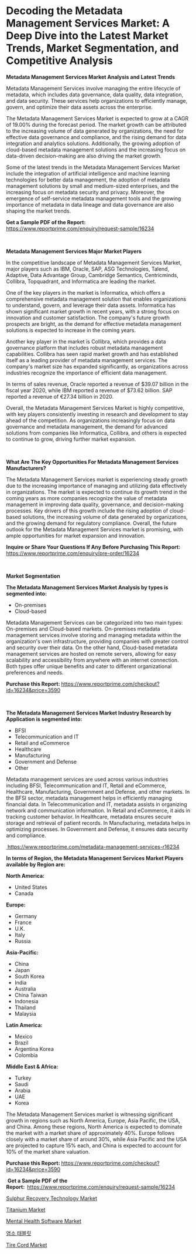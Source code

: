 <p><h1>Decoding the Metadata Management Services Market: A Deep Dive into the Latest Market Trends, Market Segmentation, and Competitive Analysis</h1></p><p><strong>Metadata Management Services Market Analysis and Latest Trends</strong></p>
<p><p>Metadata Management Services involve managing the entire lifecycle of metadata, which includes data governance, data quality, data integration, and data security. These services help organizations to efficiently manage, govern, and optimize their data assets across the enterprise.</p><p>The Metadata Management Services Market is expected to grow at a CAGR of 19.00% during the forecast period. The market growth can be attributed to the increasing volume of data generated by organizations, the need for effective data governance and compliance, and the rising demand for data integration and analytics solutions. Additionally, the growing adoption of cloud-based metadata management solutions and the increasing focus on data-driven decision-making are also driving the market growth.</p><p>Some of the latest trends in the Metadata Management Services Market include the integration of artificial intelligence and machine learning technologies for better data management, the adoption of metadata management solutions by small and medium-sized enterprises, and the increasing focus on metadata security and privacy. Moreover, the emergence of self-service metadata management tools and the growing importance of metadata in data lineage and data governance are also shaping the market trends.</p></p>
<p><strong>Get a Sample PDF of the Report:&nbsp;</strong> <a href="https://www.reportprime.com/enquiry/request-sample/16234">https://www.reportprime.com/enquiry/request-sample/16234</a></p>
<p>&nbsp;</p>
<p><strong>Metadata Management Services Major Market Players</strong></p>
<p><p>In the competitive landscape of Metadata Management Services Market, major players such as IBM, Oracle, SAP, ASG Technologies, Talend, Adaptive, Data Advantage Group, Cambridge Semantics, Centricminds, Collibra, Topquadrant, and Informatica are leading the market.</p><p>One of the key players in the market is Informatica, which offers a comprehensive metadata management solution that enables organizations to understand, govern, and leverage their data assets. Informatica has shown significant market growth in recent years, with a strong focus on innovation and customer satisfaction. The company's future growth prospects are bright, as the demand for effective metadata management solutions is expected to increase in the coming years.</p><p>Another key player in the market is Collibra, which provides a data governance platform that includes robust metadata management capabilities. Collibra has seen rapid market growth and has established itself as a leading provider of metadata management services. The company's market size has expanded significantly, as organizations across industries recognize the importance of efficient data management.</p><p>In terms of sales revenue, Oracle reported a revenue of $39.07 billion in the fiscal year 2020, while IBM reported a revenue of $73.62 billion. SAP reported a revenue of €27.34 billion in 2020.</p><p>Overall, the Metadata Management Services Market is highly competitive, with key players consistently investing in research and development to stay ahead of the competition. As organizations increasingly focus on data governance and metadata management, the demand for advanced solutions from companies like Informatica, Collibra, and others is expected to continue to grow, driving further market expansion.</p></p>
<p>&nbsp;</p>
<p><strong>What Are The Key Opportunities For Metadata Management Services Manufacturers?</strong></p>
<p><p>The Metadata Management Services market is experiencing steady growth due to the increasing importance of managing and utilizing data effectively in organizations. The market is expected to continue its growth trend in the coming years as more companies recognize the value of metadata management in improving data quality, governance, and decision-making processes. Key drivers of this growth include the rising adoption of cloud-based solutions, the increasing volume of data generated by organizations, and the growing demand for regulatory compliance. Overall, the future outlook for the Metadata Management Services market is promising, with ample opportunities for market expansion and innovation.</p></p>
<p><strong>Inquire or Share Your Questions If Any Before Purchasing This Report:</strong> <a href="https://www.reportprime.com/enquiry/pre-order/16234">https://www.reportprime.com/enquiry/pre-order/16234</a></p>
<p>&nbsp;</p>
<p><strong>Market Segmentation</strong></p>
<p><strong>The Metadata Management Services Market Analysis by types is segmented into:</strong></p>
<p><ul><li>On-premises</li><li>Cloud-based</li></ul></p>
<p><p>Metadata Management Services can be categorized into two main types: On-premises and Cloud-based markets. On-premises metadata management services involve storing and managing metadata within the organization's own infrastructure, providing companies with greater control and security over their data. On the other hand, Cloud-based metadata management services are hosted on remote servers, allowing for easy scalability and accessibility from anywhere with an internet connection. Both types offer unique benefits and cater to different organizational preferences and needs.</p></p>
<p><strong>Purchase this Report:&nbsp;</strong><a href="https://www.reportprime.com/checkout?id=16234&price=3590">https://www.reportprime.com/checkout?id=16234&price=3590</a></p>
<p>&nbsp;</p>
<p><strong>The Metadata Management Services Market Industry Research by Application is segmented into:</strong></p>
<p><ul><li>BFSI</li><li>Telecommunication and IT</li><li>Retail and eCommerce</li><li>Healthcare</li><li>Manufacturing</li><li>Government and Defense</li><li>Other</li></ul></p>
<p><p>Metadata management services are used across various industries including BFSI, Telecommunication and IT, Retail and eCommerce, Healthcare, Manufacturing, Government and Defense, and other markets. In the BFSI sector, metadata management helps in efficiently managing financial data. In Telecommunication and IT, metadata assists in organizing network and communication information. In Retail and eCommerce, it aids in tracking customer behavior. In Healthcare, metadata ensures secure storage and retrieval of patient records. In Manufacturing, metadata helps in optimizing processes. In Government and Defense, it ensures data security and compliance.</p></p>
<p><a href="https://www.reportprime.com/metadata-management-services-r16234">&nbsp;https://www.reportprime.com/metadata-management-services-r16234</a></p>
<p><strong>In terms of Region, the Metadata Management Services Market Players available by Region are:</strong></p>
<p>
    <p> <strong> North America: </strong>
        <ul>
            <li>United States</li>
            <li>Canada</li>
        </ul>
        </p> 
    <p> <strong> Europe: </strong>
        <ul>
            <li>Germany</li>
            <li>France</li>
            <li>U.K.</li>
            <li>Italy</li>
            <li>Russia</li>
        </ul>
        </p> 
    <p> <strong> Asia-Pacific: </strong>
        <ul>
            <li>China</li>
            <li>Japan</li>
            <li>South Korea</li>
            <li>India</li>
            <li>Australia</li>
            <li>China Taiwan</li>
            <li>Indonesia</li>
            <li>Thailand</li>
            <li>Malaysia</li>
        </ul>
        </p> 
    <p> <strong> Latin America: </strong>
        <ul>
            <li>Mexico</li>
            <li>Brazil</li>
            <li>Argentina Korea</li>
            <li>Colombia</li>
        </ul>
        </p> 
    <p> <strong> Middle East & Africa: </strong>
        <ul>
            <li>Turkey</li>
            <li>Saudi</li>
            <li>Arabia</li>
            <li>UAE</li>
            <li>Korea</li>
        </ul>
    </p>
    </p>
<p><p>The Metadata Management Services market is witnessing significant growth in regions such as North America, Europe, Asia Pacific, the USA, and China. Among these regions, North America is expected to dominate the market with a market share of approximately 40%. Europe follows closely with a market share of around 30%, while Asia Pacific and the USA are projected to capture 15% each, and China is expected to account for 10% of the market share valuation.</p></p>
<p><strong>Purchase this Report: </strong><a href="https://www.reportprime.com/checkout?id=16234&price=3590">https://www.reportprime.com/checkout?id=16234&price=3590</a></p>
<p>&nbsp;<strong>Get a Sample PDF of the Report:&nbsp;&nbsp;</strong><a href="https://www.reportprime.com/enquiry/request-sample/16234">https://www.reportprime.com/enquiry/request-sample/16234</a></p>
<p><strong></strong></p>
<p><p><a href="https://github.com/jhcraigie/Market-Research-Report-List-2/blob/main/sulphur-recovery-technology-market.md">Sulphur Recovery Technology Market</a></p><p><a href="https://issuu.com/reportprime-2/docs/titanium-market-size-2030.pptx">Titanium Market</a></p><p><a href="https://github.com/sonuprakash1/Market-Research-Report-List-2/blob/main/mental-health-software-market.md">Mental Health Software Market</a></p><p><a href="https://github.com/vsn7qpua81q/Market-Research-Report-List-1/blob/main/262859924316.md">염소 태블릿</a></p><p><a href="https://issuu.com/reportprime-2/docs/tire-cord-market-size-2030.pptx">Tire Cord Market</a></p></p>